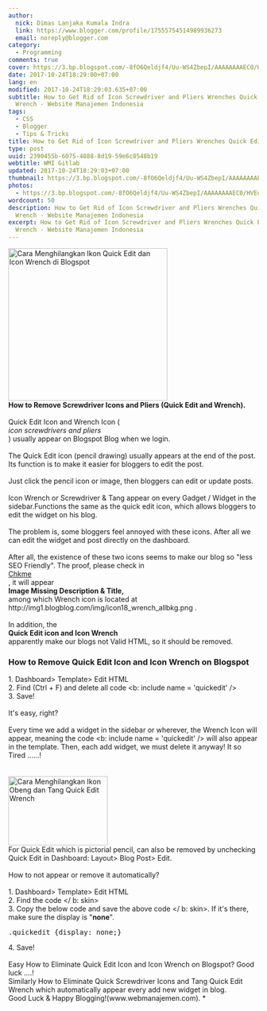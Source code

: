 ```yaml
---
author:
  nick: Dimas Lanjaka Kumala Indra
  link: https://www.blogger.com/profile/17555754514989936273
  email: noreply@blogger.com
category:
  - Programming
comments: true
cover: https://3.bp.blogspot.com/-8fO6Qeldjf4/Uu-WS4ZbepI/AAAAAAAAEC0/HVEq3RPXenY/s320/quick+edit+and+wrench+icon.jpg
date: 2017-10-24T18:29:00+07:00
lang: en
modified: 2017-10-24T18:29:03.635+07:00
subtitle: How to Get Rid of Icon Screwdriver and Pliers Wrenches Quick Edit
  Wrench - Website Manajemen Indonesia
tags:
  - CSS
  - Blogger
  - Tips & Tricks
title: How to Get Rid of Icon Screwdriver and Pliers Wrenches Quick Edit Wrench
type: post
uuid: 2390455b-6075-4888-8d19-59e6c8548b19
webtitle: WMI Gitlab
updated: 2017-10-24T18:29:03+07:00
thumbnail: https://3.bp.blogspot.com/-8fO6Qeldjf4/Uu-WS4ZbepI/AAAAAAAAEC0/HVEq3RPXenY/s320/quick+edit+and+wrench+icon.jpg
photos:
  - https://3.bp.blogspot.com/-8fO6Qeldjf4/Uu-WS4ZbepI/AAAAAAAAEC0/HVEq3RPXenY/s320/quick+edit+and+wrench+icon.jpg
wordcount: 50
description: How to Get Rid of Icon Screwdriver and Pliers Wrenches Quick Edit
  Wrench - Website Manajemen Indonesia
excerpt: How to Get Rid of Icon Screwdriver and Pliers Wrenches Quick Edit
  Wrench - Website Manajemen Indonesia
---
```


<div><a href="http://3.bp.blogspot.com/-8fO6Qeldjf4/Uu-WS4ZbepI/AAAAAAAAEC0/HVEq3RPXenY/s1600/quick+edit+and+wrench+icon.jpg" rel="noopener noreferer nofollow">        <img alt="Cara Menghilangkan Ikon Quick Edit dan Icon Wrench di Blogspot" border="0" height="307" src="https://3.bp.blogspot.com/-8fO6Qeldjf4/Uu-WS4ZbepI/AAAAAAAAEC0/HVEq3RPXenY/s320/quick+edit+and+wrench+icon.jpg" title="How to Remove Quick Edit Icon and Icon Wrench on Blogspot" width="320">    </a></div><strong>    How to Remove Screwdriver Icons and Pliers (Quick Edit and Wrench). </strong><br><br>Quick Edit Icon and Wrench Icon ( <br><em>icon screwdrivers and pliers</em><br>) usually appear on Blogspot Blog when we login. <br><br>The Quick Edit icon (pencil drawing) usually appears at the end of the     post. Its function is to make it easier for bloggers to edit the post.<br><br>Just click the pencil icon or image, then bloggers can edit or update     posts. <br><br>Icon Wrench or Screwdriver &amp; Tang appear on every Gadget / Widget in     the sidebar.Functions the same as the quick edit icon, which allows     bloggers to edit the widget on his blog. <br><br>The problem is, some bloggers feel annoyed with these icons. After all we     can edit the widget and post directly on the dashboard. <br><br>After all, the existence of these two icons seems to make our blog so "less     SEO Friendly". The proof, please check in <br><a href="https://translate.googleusercontent.com/translate_c?depth=2&amp;nv=1&amp;rurl=translate.google.com&amp;sl=id&amp;sp=nmt4&amp;tl=en&amp;u=http://chkme.com/&amp;usg=ALkJrhj2J_F40hSxegPezkMRd9bvBQub1g" rel="noopener noreferer nofollow" target="_blank">    Chkme </a><br>, it will appear <br><strong>Image Missing Description &amp; Title,</strong><br>among which Wrench icon is located at     http://img1.blogblog.com/img/icon18_wrench_allbkg.png . <br><br>In addition, the <br><strong>Quick Edit icon and Icon Wrench</strong><br>apparently make our blogs not Valid HTML, so it should be removed.<br><h3>    <strong>How to Remove Quick Edit Icon and Icon Wrench on Blogspot</strong></h3>1. Dashboard&gt; Template&gt; Edit HTML<br>2. Find (Ctrl + F) and delete all code &lt;b: include name = 'quickedit'     /&gt;<br>3. Save! <br><br>It's easy, right? <br><br>Every time we add a widget in the sidebar or wherever, the Wrench Icon will     appear, meaning the code &lt;b: include name = 'quickedit' /&gt; will also     appear in the template. Then, each add widget, we must delete it anyway! It so Tired ......! <br><br><br><div><a href="https://3.bp.blogspot.com/-DEqB1yZS8qg/WNvRgVePUFI/AAAAAAAAeLQ/puKq_k6RJJcQasRk9C7TcvJdvAeO13JJwCLcB/s1600/obeng-tang.JPG" rel="noopener noreferer nofollow">        <img alt="Cara Menghilangkan Ikon Obeng dan Tang Quick Edit  Wrench" border="0" height="139" src="https://3.bp.blogspot.com/-DEqB1yZS8qg/WNvRgVePUFI/AAAAAAAAeLQ/puKq_k6RJJcQasRk9C7TcvJdvAeO13JJwCLcB/s200/obeng-tang.JPG" title="How to Get Rid of Icon Screwdriver and Tang Quick Edit Wrench" width="200">    </a></div>For Quick Edit which is pictorial pencil, can also be removed by unchecking     Quick Edit in Dashboard: Layout&gt; Blog Post&gt; Edit. <br><br>How to not appear or remove it automatically? <br><br>1. Dashboard&gt; Template&gt; Edit HTML<br>2. Find the code &lt;/ b: skin&gt;<br>3. Copy the below code&nbsp;and save the above code &lt;/ b: skin&gt;.     If it's there, make sure the display is "<strong>none</strong>". <br><pre>.quickedit {display: none;}</pre>4. Save! <br><br>Easy How to Eliminate Quick Edit Icon and Icon Wrench on Blogspot? Good     luck ....!<br>Similarly How to Eliminate Quick Screwdriver Icons and Tang Quick Edit     Wrench which automatically appear every add new widget in blog.<br>Good Luck &amp; Happy Blogging!(www.webmanajemen.com). *